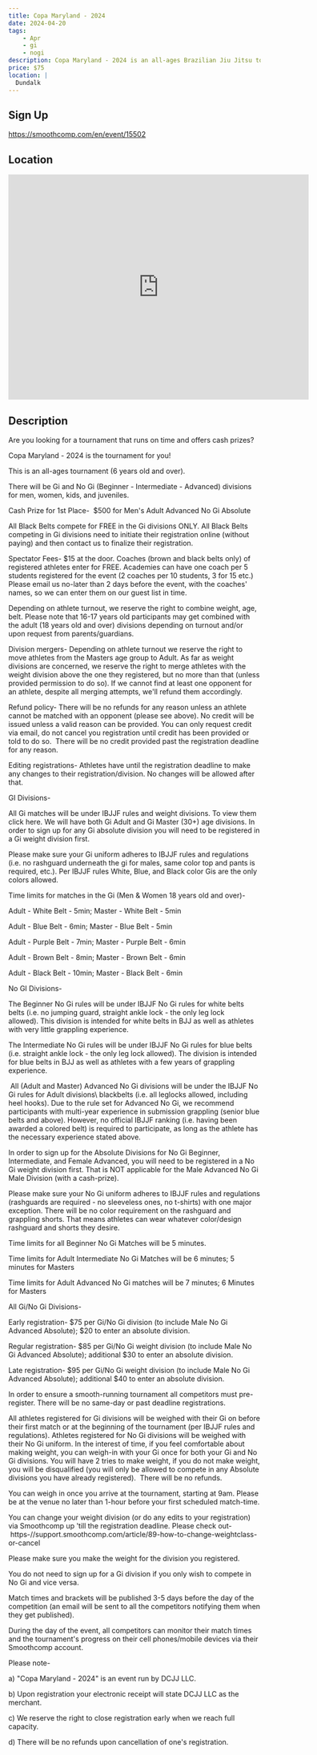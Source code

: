 ```yaml
---
title: Copa Maryland - 2024
date: 2024-04-20
tags:
    - Apr
    - gi 
    - nogi 
description: Copa Maryland - 2024 is an all-ages Brazilian Jiu Jitsu tournament that also offers a cash-prize for its Advanced No Gi Absolute Division [Sat
price: $75
location: |
  Dundalk
---
```

## Sign Up
https://smoothcomp.com/en/event/15502

## Location
<iframe src="https://www.google.com/maps/embed?pb=!1m18!1m12!1m3!1d12345.6789!2d-76.5136863!3d39.2666369!2m3!1f0!2f0!3f0!3m2!1i1024!2i768!4f13.1!3m3!1m2!1s0x0%3A0x0!2z39.2666369!5e0!3m2!1sen!2sus!4v1234567890" width="600" height="450" style="border:0;" allowfullscreen="" loading="lazy"></iframe>

## Description
Are you looking for a tournament that runs on time and offers cash prizes?


Copa Maryland - 2024 is the tournament for you!


This is an all-ages tournament (6 years old and over).


There will be Gi and No Gi (Beginner - Intermediate - Advanced) divisions for men, women, kids, and juveniles.


Cash Prize for 1st Place-  $500 for Men's Adult Advanced No Gi Absolute 


All Black Belts compete for FREE in the Gi divisions ONLY. All Black Belts competing in Gi divisions need to initiate their registration online (without paying) and then contact us to finalize their registration.


Spectator Fees- $15 at the door. Coaches (brown and black belts only) of registered athletes enter for FREE. Academies can have one coach per 5 students registered for the event (2 coaches per 10 students, 3 for 15 etc.) Please email us no-later than 2 days before the event, with the coaches' names, so we can enter them on our guest list in time.


Depending on athlete turnout, we reserve the right to combine weight, age, belt. Please note that 16-17 years old participants may get combined with the adult (18 years old and over) divisions depending on turnout and/or upon request from parents/guardians.


Division mergers- Depending on athlete turnout we reserve the right to move athletes from the Masters age group to Adult. As far as weight divisions are concerned, we reserve the right to merge athletes with the weight division above the one they registered, but no more than that (unless provided permission to do so). If we cannot find at least one opponent for an athlete, despite all merging attempts, we'll refund them accordingly.


Refund policy- There will be no refunds for any reason unless an athlete cannot be matched with an opponent (please see above). No credit will be issued unless a valid reason can be provided. You can only request credit via email, do not cancel you registration until credit has been provided or told to do so.  There will be no credit provided past the registration deadline for any reason.


Editing registrations- Athletes have until the registration deadline to make any changes to their registration/division. No changes will be allowed after that.  


GI Divisions-


All Gi matches will be under IBJJF rules and weight divisions. To view them click here. We will have both Gi Adult and Gi Master (30+) age divisions. In order to sign up for any Gi absolute division you will need to be registered in a Gi weight division first.


Please make sure your Gi uniform adheres to IBJJF rules and regulations (i.e. no rashguard underneath the gi for males, same color top and pants is required, etc.). Per IBJJF rules White, Blue, and Black color Gis are the only colors allowed. 


Time limits for matches in the Gi (Men & Women 18 years old and over)-


Adult - White Belt - 5min; Master - White Belt - 5min


Adult - Blue Belt - 6min; Master - Blue Belt - 5min


Adult - Purple Belt - 7min; Master - Purple Belt - 6min


Adult - Brown Belt - 8min; Master - Brown Belt - 6min


Adult - Black Belt - 10min; Master - Black Belt - 6min                       


No GI Divisions-


The
Beginner No Gi rules will be under IBJJF No Gi rules for white belts
belts (i.e. no jumping guard, straight ankle lock - the
only leg lock allowed). This division is intended for white belts in BJJ as well as athletes with very little grappling experience.


The Intermediate No Gi rules
will be under IBJJF No Gi rules for blue belts (i.e. straight ankle
lock - the only leg lock allowed). The division is intended for blue belts in BJJ as well as athletes with a
few years of grappling experience.


 All (Adult and Master) Advanced No Gi divisions will be under the IBJJF No Gi rules for Adult divisions\ blackbelts (i.e. all leglocks allowed, including heel hooks).
Due to the rule set for Advanced No Gi, we recommend participants with
multi-year experience in submission grappling (senior blue belts and
above). However, no official IBJJF ranking (i.e. having been awarded a
colored belt) is required to participate, as long as the athlete has the
necessary experience stated above.


In order to sign up for the Absolute Divisions for No Gi Beginner, Intermediate, and Female Advanced, you will need to be registered in a No Gi weight division first. That is NOT applicable for the Male Advanced No Gi Male Division (with a cash-prize).


Please make sure your No Gi uniform adheres to IBJJF rules and regulations (rashguards are required - no sleeveless ones, no t-shirts) with one major exception. There will be no color requirement on the rashguard and grappling shorts. That means athletes can wear whatever color/design rashguard and shorts they desire.


Time limits for all Beginner No Gi Matches will be 5 minutes.


Time limits for Adult Intermediate No Gi Matches will be 6 minutes; 5 minutes for Masters


Time limits for Adult Advanced No Gi matches will be 7 minutes; 6 Minutes for Masters


All Gi/No Gi Divisions-


Early registration- $75 per Gi/No Gi division (to include Male No Gi Advanced Absolute); $20 to enter an absolute division.


Regular registration- $85 per Gi/No Gi weight division (to include Male No Gi Advanced Absolute); additional $30 to enter an absolute division.


Late registration- $95 per Gi/No Gi weight division (to include Male No Gi Advanced Absolute); additional $40 to enter an absolute division.


In order to ensure a smooth-running tournament all competitors must pre-register. There will be no same-day or past deadline registrations.


All athletes registered for Gi divisions will be weighed with their Gi on before their first match or at the beginning of the tournament (per IBJJF rules and regulations). Athletes registered for No Gi divisions will be weighed with their No Gi uniform. In the interest of time, if you feel comfortable about making weight, you can weigh-in with your Gi once for both your Gi and No Gi divisions. You will have 2 tries to make weight, if you do not make weight, you will be disqualified (you will only be allowed to compete in any Absolute divisions you have already registered).  There will be no refunds.


You can weigh in once you arrive at the tournament, starting at 9am. Please be at the venue no later than 1-hour before your first scheduled match-time.


You can change your weight division (or do any edits to your registration) via Smoothcomp up 'till the registration deadline. Please check out- https-//support.smoothcomp.com/article/89-how-to-change-weightclass-or-cancel


Please make sure you make the weight for the division you registered. 


You do not need to sign up for a Gi division if you only wish to compete in No Gi and vice versa.


Match times and brackets will be published 3-5 days before the day of the competition (an email will be sent to all the competitors notifying them when they get published).


During the day of the event, all competitors can monitor their match times and the tournament's progress on their cell phones/mobile devices via their Smoothcomp account.


Please note-


a) "Copa Maryland - 2024" is an event run by DCJJ LLC.


b) Upon registration your electronic receipt will state DCJJ LLC as the merchant.


c) We reserve the right to close registration early when we reach full capacity.


d) There will be no refunds upon cancellation of one's registration.